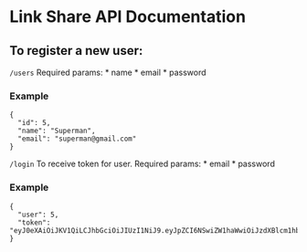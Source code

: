 # Link Share API Documentation

## To register a new user:

```/users```
  Required params:
    * name
    * email
    * password

### Example
```
{
  "id": 5,
  "name": "Superman",
  "email": "superman@gmail.com"
}
```

```/login``` To receive token for user.
  Required params:
    * email
    * password

### Example
```
{
  "user": 5,
  "token": "eyJ0eXAiOiJKV1QiLCJhbGciOiJIUzI1NiJ9.eyJpZCI6NSwiZW1haWwiOiJzdXBlcm1hbkBnbWFpbC5jb20ifQ.raLRVv5abE7eNA_f7rJnA9WxkrggSeExy2LD9PASKgU"
}
```
